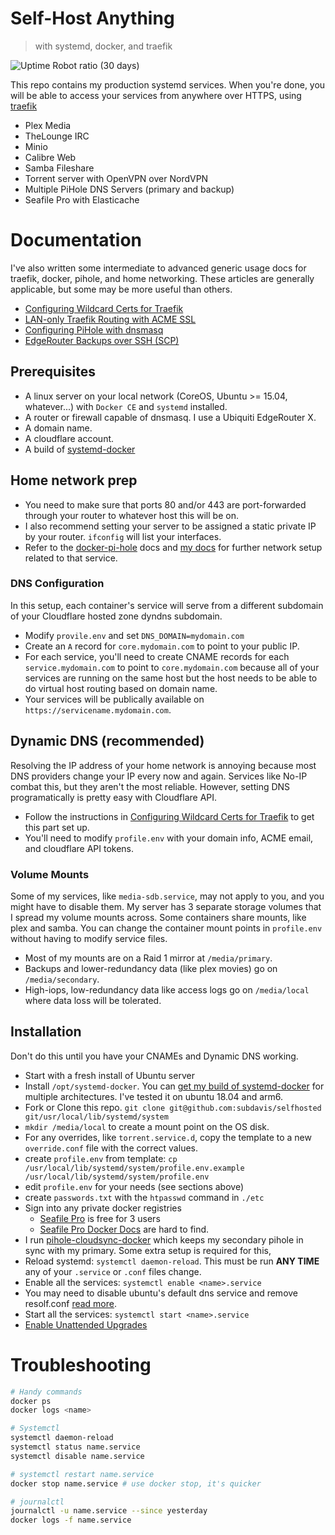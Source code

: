 # Self-Host Anything 

> with systemd, docker, and traefik

![Uptime Robot ratio (30 days)](https://img.shields.io/uptimerobot/ratio/m784171033-0a5b0fa97302da182e304db8)

This repo contains my production systemd services.  When you're done, you will be able to access your services from anywhere over HTTPS, using [traefik](https://traefik.io)

* Plex Media
* TheLounge IRC
* Minio
* Calibre Web
* Samba Fileshare
* Torrent server with OpenVPN over NordVPN
* Multiple PiHole DNS Servers (primary and backup)
* Seafile Pro with Elasticache

# Documentation

I've also written some intermediate to advanced generic usage docs for traefik, docker, pihole, and home networking.  These articles are generally applicable, but some may be more useful than others.

* [Configuring Wildcard Certs for Traefik](docs/wildcard-certs.md)
* [LAN-only Traefik Routing with ACME SSL](docs/lan-only-routes.md)
* [Configuring PiHole with dnsmasq](docs/pihole-dnsmasq.md)
* [EdgeRouter Backups over SSH (SCP)](docs/edgerouter-backups.md)

## Prerequisites

* A linux server on your local network (CoreOS, Ubuntu >= 15.04, whatever...) with `Docker CE` and `systemd` installed.
* A router or firewall capable of dnsmasq. I use a Ubiquiti EdgeRouter X.
* A domain name.
* A cloudflare account.
* A build of [systemd-docker](https://github.com/subdavis/systemd-docker/releases/tag/1.0.0)

## Home network prep

* You need to make sure that ports 80 and/or 443 are port-forwarded through your router to whatever host this will be on.
* I also recommend setting your server to be assigned a static private IP by your router.  `ifconfig` will list your interfaces.
* Refer to the [docker-pi-hole](https://github.com/pi-hole/docker-pi-hole) docs and [my docs](docs/pihole-dnsmasq.md) for further network setup related to that service.

### DNS Configuration

In this setup, each container's service will serve from a different subdomain of your Cloudflare hosted zone dyndns subdomain.

* Modify `provile.env` and set `DNS_DOMAIN=mydomain.com`
* Create an `A` record for `core.mydomain.com` to point to your public IP.
* For each service, you'll need to create CNAME records for each `service.mydomain.com` to point to `core.mydomain.com` because all of your services are running on the same host but the host needs to be able to do virtual host routing based on domain name.
* Your services will be publically available on `https://servicename.mydomain.com`.

## Dynamic DNS (recommended)

Resolving the IP address of your home network is annoying because most DNS providers change your IP every now and again.  Services like No-IP combat this, but they aren't the most reliable.  However, setting DNS programatically is pretty easy with Cloudflare API.

* Follow the instructions in [Configuring Wildcard Certs for Traefik](docs/wildcard-certs.md) to get this part set up.
* You'll need to modify `profile.env` with your domain info, ACME email, and cloudflare API tokens.

### Volume Mounts

Some of my services, like `media-sdb.service`, may not apply to you, and you might have to disable them.  My server has 3 separate storage volumes that I spread my volume mounts across.  Some containers share mounts, like plex and samba.  You can change the container mount points in `profile.env` without having to modify service files.

* Most of my mounts are on a Raid 1 mirror at `/media/primary`.
* Backups and lower-redundancy data (like plex movies) go on `/media/secondary`.
* High-iops, low-redundancy data like access logs go on `/media/local` where data loss will be tolerated.

## Installation

Don't do this until you have your CNAMEs and Dynamic DNS working.

* Start with a fresh install of Ubuntu server
* Install `/opt/systemd-docker`. You can [get my build of systemd-docker](https://github.com/subdavis/systemd-docker/releases/tag/1.0.0) for multiple architectures.  I've tested it on ubuntu 18.04 and arm6.
* Fork or Clone this repo. `git clone git@github.com:subdavis/selfhosted git/usr/local/lib/systemd/system`
* `mkdir /media/local` to create a mount point on the OS disk.
* For any overrides, like `torrent.service.d`, copy the template to a new `override.conf` file with the correct values.
* create `profile.env` from template: `cp /usr/local/lib/systemd/system/profile.env.example /usr/local/lib/systemd/system/profile.env`
* edit `profile.env` for your needs (see sections above)
* create `passwords.txt` with the `htpasswd` command in `./etc`
* Sign into any private docker registries
  * [Seafile Pro](https://www.seafile.com/en/product/private_server/) is free for 3 users
  * [Seafile Pro Docker Docs](https://download.seafile.com/published/seafile-manual/docker/pro-edition/Deploy%20Seafile-pro%20with%20Docker.md) are hard to find.
* I run [pihole-cloudsync-docker](https://github.com/subdavis/pihole-cloudsync-docker) which keeps my secondary pihole in sync with my primary.  Some extra setup is required for this, 
* Reload systemd: `systemctl daemon-reload`. This must be run **ANY TIME** any of your `.service` or `.conf` files change.
* Enable all the services: `systemctl enable <name>.service`
* You may need to disable ubuntu's default dns service and remove resolf.conf  [read more](https://www.smarthomebeginner.com/run-pihole-in-docker-on-ubuntu-with-reverse-proxy/).
* Start all the services: `systemctl start <name>.service`
* [Enable Unattended Upgrades](https://help.ubuntu.com/community/AutomaticSecurityUpdates)

# Troubleshooting

```bash
# Handy commands
docker ps
docker logs <name>

# Systemctl
systemctl daemon-reload
systemctl status name.service
systemctl disable name.service

# systemctl restart name.service
docker stop name.service # use docker stop, it's quicker

# journalctl
journalctl -u name.service --since yesterday
docker logs -f name.service
```
